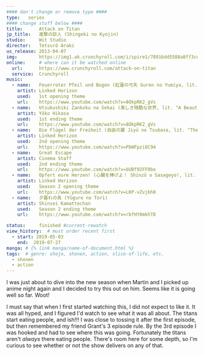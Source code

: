 ```yaml
---
#### don't change or remove type ####
type:   series
#### change stuff below ####
title:      Attack on Titan
jp_title:   進撃の巨人 (Shingeki no Kyojin)
studio:     Wit Studio
director:   Tetsurō Araki 
us_release: 2013-04-07 
img:        https://img1.ak.crunchyroll.com/i/spire1/78916dd5588a8ff3cd244e5deca7aa781532559376_full.jpg 
online:     # where can it be watched online
  url:      https://www.crunchyroll.com/attack-on-titan
  service:  Crunchyroll
music:
  - name:   Feuerroter Pfeil und Bogen (紅蓮の弓矢 Guren no Yumiya, lit. "Crimson Bow and Arrow")
    artist: Linked Horizon
    used:   1st opening theme
    url:    https://www.youtube.com/watch?v=8OkpRK2_gVs
  - name:   Utsukushiki Zankoku na Sekai (美しき残酷な世界, lit. "A Beautiful Cruel World")
    artist: Yōko Hikasa
    used:   1st ending theme
    url:    https://www.youtube.com/watch?v=8OkpRK2_gVs
  - name:   Die Flügel der Freiheit (自由の翼 Jiyū no Tsubasa, lit. "The Wings of Freedom")
    artist: Linked Horizon
    used:   2nd opening theme
    url:    https://www.youtube.com/watch?v=PbWFpzi8C94
  - name:   Great Escape
    artist: Cinema Staff
    used:   2nd ending theme
    url:    https://www.youtube.com/watch?v=bUBf92FF0bo
  - name:   Opfert eure Herzen! (心臓を捧げよ！ Shinzō o Sasageyo!, lit. "Dedicate Your Hearts!")
    artist: Linked Horizon
    used:   Season 2 opening theme
    url:    https://www.youtube.com/watch?v=LKP-vZvjbh8
  - name:   夕暮れの鳥 (Yūgure no Tori)
    artist: Shinsei Kamattechan
    used:   Season 2 ending theme
    url:    https://www.youtube.com/watch?v=rbfHY8mkhT8

status:     finished #current-rewatch
view_history:  # must order recent first
  - start: 2019-05-03 
    end:  2019-07-27
manga: # {% link manga/name-of-document.html %}
tags:  # genre: shojo, shonen, action, slice-of-life, etc.
  - shonen
  - action
---
```


I was just about to dive into the new season when Martin and I picked up anime night again and I decided to try this out on him. Seems like it is going well so far. Woot! 

I must say that when I first started watching this, I did not expect to like it. It was all hyped, and I figured I'd watch to see what it was all about. The titans start eating people, and ish!!! I was close to tossing it after the first episode, but then remembered my friend Grant's 3 episode rule. By the 3rd episode I was hooked and had to see where this was going. Fortunately the titans aren't *always* there eating people. There's room here for some depth, so I'm curious to see whether or not the show delivers on any of that. 